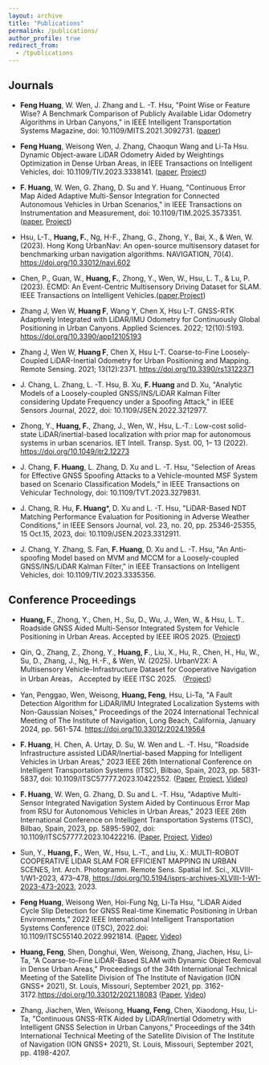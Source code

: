 ```yaml
---
layout: archive
title: "Publications"
permalink: /publications/
author_profile: true
redirect_from:
  - /tpublications
---
```


## Journals

* **Feng Huang**, W. Wen, J. Zhang and L. -T. Hsu, "Point Wise or Feature Wise? A Benchmark Comparison of Publicly Available Lidar Odometry Algorithms in Urban Canyons," in IEEE Intelligent Transportation Systems Magazine, doi: 10.1109/MITS.2021.3092731. ([paper](https://ieeexplore.ieee.org/document/9748891))

* **Feng Huang**, Weisong Wen, J. Zhang, Chaoqun Wang and Li-Ta Hsu. Dynamic Object-aware LiDAR Odometry Aided by Weightings Optimization in Dense Urban Areas, in IEEE Transactions on Intelligent Vehicles, doi: 10.1109/TIV.2023.3338141. ([paper](https://ieeexplore.ieee.org/document/10337805), [Project](https://github.com/DarrenWong/code_for_dynaLO))

* **F. Huang**, W. Wen, G. Zhang, D. Su and Y. Huang, "Continuous Error Map Aided Adaptive Multi-Sensor Integration for Connected Autonomous Vehicles in Urban Scenarios," in IEEE Transactions on Instrumentation and Measurement, doi: 10.1109/TIM.2025.3573351.([paper](https://ieeexplore.ieee.org/document/11015522), [Project](https://github.com/DarrenWong/continuous_error_map))

* Hsu, L-T., **Huang, F.**, Ng, H-F., Zhang, G., Zhong, Y., Bai, X., & Wen, W. (2023). Hong Kong UrbanNav: An open-source multisensory dataset for benchmarking urban navigation algorithms. NAVIGATION, 70(4). https://doi.org/10.33012/navi.602

* Chen, P., Guan, W., **Huang, F.**, Zhong, Y., Wen, W., Hsu, L. T., & Lu, P. (2023). ECMD: An Event-Centric Multisensory Driving Dataset for SLAM. IEEE Transactions on Intelligent Vehicles.([paper](https://ieeexplore.ieee.org/abstract/document/10342726),[Project](https://arclab-hku.github.io/ecmd/)) 

* Zhang J, Wen W, **Huang F**, Wang Y, Chen X, Hsu L-T. GNSS-RTK Adaptively Integrated with LiDAR/IMU Odometry for Continuously Global Positioning in Urban Canyons. Applied Sciences. 2022; 12(10):5193. https://doi.org/10.3390/app12105193 

* Zhang J, Wen W, **Huang F**, Chen X, Hsu L-T. Coarse-to-Fine Loosely-Coupled LiDAR-Inertial Odometry for Urban Positioning and Mapping. Remote Sensing. 2021; 13(12):2371. https://doi.org/10.3390/rs13122371

* J. Chang, L. Zhang, L. -T. Hsu, B. Xu, **F. Huang** and D. Xu, "Analytic Models of a Loosely-coupled GNSS/INS/LiDAR Kalman Filter considering Update Frequency under a Spoofing Attack," in IEEE Sensors Journal, 2022, doi: 10.1109/JSEN.2022.3212977.

* Zhong, Y., **Huang, F.**, Zhang, J., Wen, W., Hsu, L.-T.: Low-cost solid-state LiDAR/inertial-based localization with prior map for autonomous systems in urban scenarios. IET Intell. Transp. Syst. 00, 1– 13 (2022). https://doi.org/10.1049/itr2.12273

* J. Chang, **F. Huang**, L. Zhang, D. Xu and L. -T. Hsu, "Selection of Areas for Effective GNSS Spoofing Attacks to a Vehicle-mounted MSF System based on Scenario Classification Models," in IEEE Transactions on Vehicular Technology, doi: 10.1109/TVT.2023.3279831.

*	J. Chang, R. Hu, **F. Huang***, D. Xu and L. -T. Hsu, "LiDAR-Based NDT Matching Performance Evaluation for Positioning in Adverse Weather Conditions," in IEEE Sensors Journal, vol. 23, no. 20, pp. 25346-25355, 15 Oct.15, 2023, doi: 10.1109/JSEN.2023.3312911.

*	J. Chang, Y. Zhang, S. Fan, **F. Huang**, D. Xu and L. -T. Hsu, "An Anti-spoofing Model based on MVM and MCCM for a Loosely-coupled GNSS/INS/LiDAR Kalman Filter," in IEEE Transactions on Intelligent Vehicles, doi: 10.1109/TIV.2023.3335356.

## Conference Proceedings 

* **Huang, F.**, Zhong, Y., Chen, H., Su, D., Wu, J., Wen, W., & Hsu, L. T.. Roadside GNSS Aided Multi-Sensor Integrated System for Vehicle Positioning in Urban Areas. Accepted by IEEE IROS 2025. ([Project](https://github.com/DarrenWong/RSG-GLIO-data))

* Qin, Q., Zhang, Z., Zhong, Y., **Huang, F**., Liu, X., Hu, R., Chen, H., Hu, W., Su, D., Zhang, J., Ng, H.-F., & Wen, W. (2025). UrbanV2X: A Multisensory Vehicle-Infrastructure Dataset for Cooperative Navigation in Urban Areas， Accepted by IEEE ITSC 2025. （[Project](https://polyu-taslab.github.io/UrbanV2X/)）

* Yan, Penggao, Wen, Weisong, **Huang, Feng**, Hsu, Li-Ta, "A Fault Detection Algorithm for LiDAR/IMU Integrated Localization Systems with Non-Gaussian Noises," Proceedings of the 2024 International Technical Meeting of The Institute of Navigation, Long Beach, California, January 2024, pp. 561-574. https://doi.org/10.33012/2024.19564

* **F. Huang**, H. Chen, A. Urtay, D. Su, W. Wen and L. -T. Hsu, "Roadside Infrastructure assisted LiDAR/Inertial-based Mapping for Intelligent Vehicles in Urban Areas," 2023 IEEE 26th International Conference on Intelligent Transportation Systems (ITSC), Bilbao, Spain, 2023, pp. 5831-5837, doi: 10.1109/ITSC57777.2023.10422552. ([Paper](https://ieeexplore.ieee.org/abstract/document/10422552), [Project](https://github.com/DarrenWong/RSI-aided_LIO), [Video](https://youtu.be/qan46m3gczo))

* **F. Huang**, W. Wen, G. Zhang, D. Su and L. -T. Hsu, "Adaptive Multi-Sensor Integrated Navigation System Aided by Continuous Error Map from RSU for Autonomous Vehicles in Urban Areas," 2023 IEEE 26th International Conference on Intelligent Transportation Systems (ITSC), Bilbao, Spain, 2023, pp. 5895-5902, doi: 10.1109/ITSC57777.2023.10422216. ([Paper](https://ieeexplore.ieee.org/abstract/document/10422216), [Project](https://github.com/DarrenWong/continuous_error_map), [Video](https://youtu.be/6iRHJKm1LQc))

* Sun, Y., **Huang, F.**, Wen, W., Hsu, L.-T., and Liu, X.: MULTI-ROBOT COOPERATIVE LIDAR SLAM FOR EFFICIENT MAPPING IN URBAN SCENES, Int. Arch. Photogramm. Remote Sens. Spatial Inf. Sci., XLVIII-1/W1-2023, 473–478, https://doi.org/10.5194/isprs-archives-XLVIII-1-W1-2023-473-2023, 2023.

* **Feng Huang**, Weisong Wen, Hoi-Fung Ng, Li-Ta Hsu, "LiDAR Aided Cycle Slip Detection for GNSS Real-time Kinematic Positioning in Urban Environments," 2022 IEEE International Intelligent Transportation Systems Conference (ITSC), 2022.doi: 10.1109/ITSC55140.2022.9921814. ([Paper](https://ieeexplore.ieee.org/abstract/document/9921814), [Video](https://youtu.be/Ys4xCbN9h1s))

* **Huang, Feng**, Shen, Donghui, Wen, Weisong, Zhang, Jiachen, Hsu, Li-Ta, "A Coarse-to-Fine LiDAR-Based SLAM with Dynamic Object Removal in Dense Urban Areas," Proceedings of the 34th International Technical Meeting of the Satellite Division of The Institute of Navigation (ION GNSS+ 2021), St. Louis, Missouri, September 2021, pp. 3162-3172.https://doi.org/10.33012/2021.18083 ([Paper](https://www.ion.org/publications/abstract.cfm?articleID=18083), [Video](https://youtu.be/X_t4EDOdKMY))

* Zhang, Jiachen, Wen, Weisong, **Huang, Feng**, Chen, Xiaodong, Hsu, Li-Ta, "Continuous GNSS-RTK Aided by LiDAR/Inertial Odometry with Intelligent GNSS Selection in Urban Canyons," Proceedings of the 34th International Technical Meeting of the Satellite Division of The Institute of Navigation (ION GNSS+ 2021), St. Louis, Missouri, September 2021, pp. 4198-4207.




